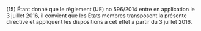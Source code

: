 (15) Étant donné que le règlement (UE) no 596/2014 entre en application le 3 juillet 2016, il convient que les États membres transposent la présente directive et appliquent les dispositions à cet effet à partir du 3 juillet 2016.